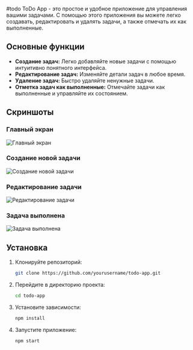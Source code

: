 #todo
ToDo App - это простое и удобное приложение для управления вашими задачами. С помощью этого приложения вы можете легко создавать, редактировать и удалять задачи, а также отмечать их как выполненные.

## Основные функции

- **Создание задач:** Легко добавляйте новые задачи с помощью интуитивно понятного интерфейса.
- **Редактирование задач:** Изменяйте детали задач в любое время.
- **Удаление задач:** Быстро удаляйте ненужные задачи.
- **Отметка задач как выполненные:** Отмечайте задачи как выполненные и управляйте их состоянием.

## Скриншоты

### Главный экран
![Главный экран](screenshots/main_screen.png)

### Создание новой задачи
![Создание новой задачи](screenshots/create_task.png)

### Редактирование задачи
![Редактирование задачи](screenshots/edit_task.png)

### Задача выполнена
![Задача выполнена](screenshots/task_completed.png)

## Установка

1. Клонируйте репозиторий:
    ```sh
    git clone https://github.com/yourusername/todo-app.git
    ```
2. Перейдите в директорию проекта:
    ```sh
    cd todo-app
    ```
3. Установите зависимости:
    ```sh
    npm install
    ```
4. Запустите приложение:
    ```sh
    npm start